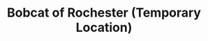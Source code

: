 ---
title: "Bobcat of Rochester (Temporary Location)"
url: /stewartville/bobcat-of-rochester-temporary-location/
shop: shop
---